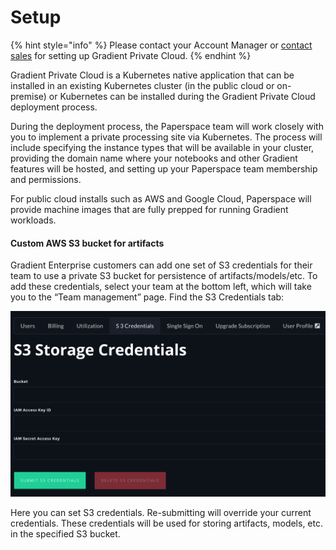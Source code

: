 # Setup

{% hint style="info" %}
Please contact your Account Manager or [contact sales](https://info.paperspace.com/contact-sales) for setting up Gradient Private Cloud.
{% endhint %}

Gradient Private Cloud is a Kubernetes native application that can be installed in an existing Kubernetes cluster \(in the public cloud or on-premise\) or Kubernetes can be installed during the Gradient Private Cloud deployment process.  

During the deployment process, the Paperspace team will work closely with you to implement a private processing site via Kubernetes. The process will include specifying the instance types that will be available in your cluster, providing the domain name where your notebooks and other Gradient features will be hosted, and setting up your Paperspace team membership and permissions. 

For public cloud installs such as AWS and Google Cloud, Paperspace will provide machine images that are fully prepped for running Gradient workloads. 

#### Custom AWS S3 bucket for artifacts

Gradient Enterprise customers can add one set of S3 credentials for their team to use a private S3 bucket for persistence of artifacts/models/etc. To add these credentials, select your team at the bottom left, which will take you to the “Team management” page. Find the S3 Credentials tab:

![](../.gitbook/assets/s3-cred.png)

Here you can set S3 credentials. Re-submitting will override your current credentials. These credentials will be used for storing artifacts, models, etc. in the specified S3 bucket.


